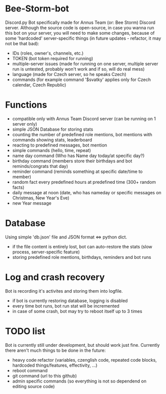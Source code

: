 # Bee-Storm-bot

Discord.py Bot specifically made for Annus Team (or: Bee Storm) Discord server. Although the source code is open-source, in case you wanna run this bot on your server, you will need to make some changes, because of some 'hardcoded' server-specific things (in future updates - refactor, it may not be that bad):
- IDs (roles, owner's, channels, etc.)
- TOKEN (bot token required for running)
- multiple-server issues (made for running on one server, multiple server run is untested, probably won't work and if so, will do real mess)
- language (made for Czech server, so he speaks Czech)
- commands (for example command '$svatky' applies only for Czech calendar, Czech Republic)

# Functions

- compatible only with Annus Team Discord server (can be running on 1 server only)
- simple JSON Database for storing stats
- counting the number of predefined role mentions, bot mentions with commands showing stats, leaderboard
- reacting to predefined messages, bot mention
- simple commands (hello, time, repeat)
- name day command (Who has Name day today/at specific day?)
- birthday command (members store their birthdays and bot reminds/congrats that day)
- reminder command (reminds something at specific date/time to member)
- random fact every predefined hours at predefined time (300+ random facts)
- daily message at noon (date, who has nameday or specific messages on Christmas, New Year's Eve)
- new Year message

# Database

Using simple 'db.json' file and JSON format <=> python dict. 
- if the file content is entirely lost, bot can auto-restore the stats (slow process, server-specific feature)
- storing predefined role mentions, birthdays, reminders and bot runs

# Log and crash recovery

Bot is recording it's activites and storing them into logfile.
- if bot is currently restoring database, logging is disabled
- every time bot runs, bot run stat will be incremented
- in case of some crash, bot may try to reboot itself up to 3 times

# TODO list

Bot is currently still under development, but should work just fine. Currently there aren't much things to be done in the future:
- heavy code refactor (variables, czenglish code, repeated code blocks, hardcoded things/features, effectivity, ...)
- reboot command
- git command (url to this github)
- admin specific commands (so everything is not so dependend on editing source code)
